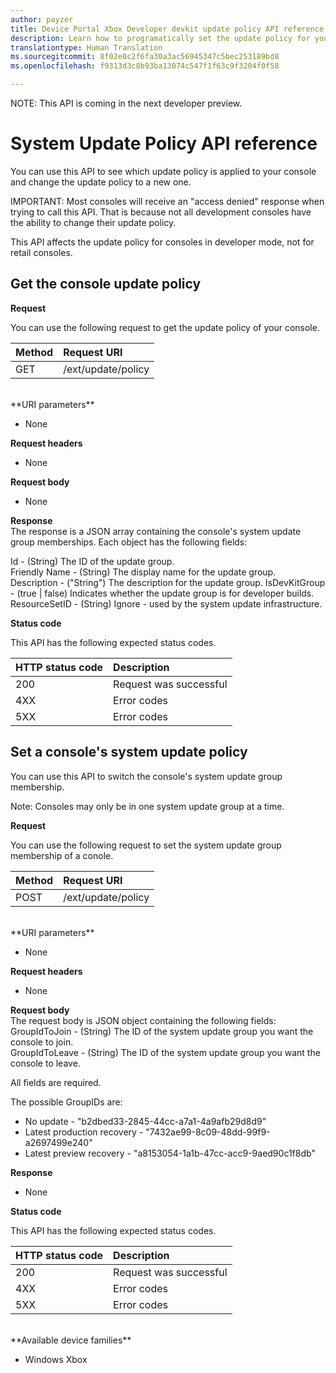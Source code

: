 ```yaml
---
author: payzer
title: Device Portal Xbox Developer devkit update policy API reference
description: Learn how to programatically set the update policy for your console.
translationtype: Human Translation
ms.sourcegitcommit: 8f02e0c2f6fa30a3ac56945347c5bec253189bd8
ms.openlocfilehash: f9313d3c8b93ba13074c547f1f63c9f3204f0f58

---
```


NOTE: This API is coming in the next developer preview.

# System Update Policy API reference   
You can use this API to see which update policy is applied to your console and change the update policy to a new one.

IMPORTANT: Most consoles will receive an "access denied" response when trying to call this API. That is because not all development consoles have the ability to change their update policy.

This API affects the update policy for consoles in developer mode, not for retail consoles.

## Get the console update policy

**Request**

You can use the following request to get the update policy of your console.

Method      | Request URI
:------     | :-----
GET | /ext/update/policy
<br />
**URI parameters**

- None

**Request headers**

- None

**Request body**

- None

**Response**   
The response is a JSON array containing the console's system update group memberships. Each object has the following fields:   

Id - (String) The ID of the update group.   
Friendly Name - (String) The display name for the update group.   
Description - ("String") The description for the update group.
IsDevKitGroup - (true | false) Indicates whether the update group is for developer builds.
ResourceSetID - (String) Ignore - used by the system update infrastructure.

**Status code**

This API has the following expected status codes.

HTTP status code      | Description
:------     | :-----
200 | Request was successful
4XX | Error codes
5XX | Error codes

## Set a console's system update policy
You can use this API to switch the console's system update group membership.

Note: Consoles may only be in one system update group at a time.

**Request**

You can use the following request to set the system update group membership of a conole.

Method      | Request URI
:------     | :-----
POST | /ext/update/policy
<br />
**URI parameters**

- None

**Request headers**

- None

**Request body**   
The request body is JSON object containing the following fields:   
GroupIdToJoin - (String) The ID of the system update group you want the console to join.  
GroupIdToLeave - (String) The ID of the system update group you want the console to leave.

All fields are required.

The possible GroupIDs are:   
* No update - "b2dbed33-2845-44cc-a7a1-4a9afb29d8d9"   
* Latest production recovery - "7432ae99-8c09-48dd-99f9-a2697499e240"   
* Latest preview recovery - "a8153054-1a1b-47cc-acc9-9aed90c1f8db"    

**Response**   

- None

**Status code**

This API has the following expected status codes.

HTTP status code      | Description
:------     | :-----
200 | Request was successful
4XX | Error codes
5XX | Error codes

<br />
**Available device families**

* Windows Xbox




<!--HONumber=Aug16_HO3-->


